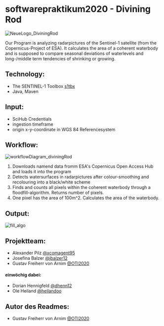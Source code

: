 # softwarepraktikum2020 - Divining Rod
![NeueLogo_DiviningRod](https://user-images.githubusercontent.com/61976211/96106434-88c26500-0edb-11eb-8529-3a5e7c3fcbde.png)

Our Program is analyzing radarpictures of the Sentinel-1 satellite (from the Copernicus-Project of ESA). It calculates the area of a coherent waterbody and is supposed to compare seasonal deviations of waterlevels and long-/middle term tendencies of shrinking  or growing.

## Technology:
* The SENTINEL-1 Toolbox [s1tbx](https://github.com/senbox-org/s1tbx)
* Java, Maven
## Input:
* SciHub Credentials 
* ingestion timeframe
* origin x-y-coordinate in WGS 84 Referencesystem

## Workflow:
![workflowDiagram_diviningRod](https://user-images.githubusercontent.com/61976211/96110552-4e0efb80-0ee0-11eb-92cf-b4135e20c406.png)

1. Downloads namend data fromm ESA's Copernicus Open Access Hub and loads it into the program
2. Detects watersurfaces in radarpictures after colour-smoothing and recolouring into a black/white scheme
3. Finds and counts all pixels within the coherent waterbody through a floodfill-algorithm. Returns number of pixels.
4. One pixel has the area of 100m^2. Calculates the area of the waterbody.
## Output:
![fill_algo](https://user-images.githubusercontent.com/61976211/96111127-13f22980-0ee1-11eb-9647-8f51196b4f91.gif)

## Projektteam:
* Alexander Pilz            [@xcomagent95](https://github.com/xcomagent95)
* Josefina Balzer           [@jbalzer12](https://github.com/jbalzer12)
* Gustav Freiherr von Arnim [@OTI2020](https://github.com/OTI2020)
#### einwöchig dabei:
* Dorian Hennigfeld         [@dhenn12](https://github.com/dhenn12)
* Ole Heiland               [@heilandoo](https://github.com/heilandoo)
## Autor des Readmes: 
* Gustav Freiherr von Arnim [@OTI2020](https://github.com/OTI2020)
